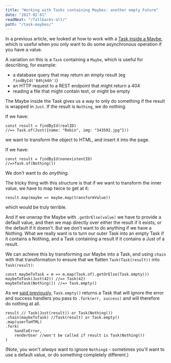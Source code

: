 ```yaml
---
title: "Working with Tasks containing Maybes: another empty Future"
date: "2017-02-01"
readNext: "/fallbacks-alt/"
path: "/task-maybes/"
---
```


In a previous article, we looked at how to work with a [Task inside a Maybe](/maybe-empty-task/), which is useful when you only want to do some asynchronous operation if you have a value.

A variation on this is a `Task` containing a `Maybe`, which is useful for describing, for example: 

* a database query that may return an empty result (eg `findById('84hjk6h')`)
* an HTTP request to a REST endpoint that  might return a 404
* reading a file that might contain text, or might be empty

The Maybe inside the Task gives us a way to only do something if the result is wrapped in `Just`. If the result is `Nothing`, we do nothing. 

If we have:
```
const result = findById(realID)
//=> Task.of(Just({name: "Robin", img: "343592.jpg"}))
```
we want to transform the object to HTML, and insert it into the page.

If we have:

```
const result = findById(nonexistentID)
//=>Task.of(Nothing())
``` 
We don't want to do _anything_.

The tricky thing with this structure is that if we want to transform the inner value, we have to map twice to get at it:
```
result.map(maybe => maybe.map(transformValue))
```
which would be truly terrible.

And if we unwrap the Maybe with `.getOrElse(value)` we have to provide a default value, and then we map directly over either the result if it exists, or the default if it doesn't. But we don't want to do anything if we have a Nothing. What we really want is to turn our outer Task into an empty Task if it contains a Nothing, and a Task containing a result if it contains a Just of a result. 

We can achieve this by transforming our Maybe into a Task, and using `chain` with that transformation to ensure that we flatten `Task(Task(result))` into `Task(result)`:

```
const maybeToTask = m => m.map(Task.of).getOrElse(Task.empty())
maybeToTask(Just(42)) //=> Task(42)
maybeToTask(Nothing()) //=> Task.empty()
```
As we [said previously](/maybe-empty-task/), `Task.empty()` returns a Task that will ignore the error and success handlers you pass to `.fork(err, success)` and will therefore do nothing at all.

```
result // Task(Just(result)) or Task(Nothing())
.chain(maybeToTask) //Task(result) or Task.empty()
.map(userToHTML)
.fork(
    handleError,
    renderUser //won't be called if result is Task(Nothing())
)
```

(Note, you won't _always_ want to ignore `Nothing`s - sometimes you'll want to use a default value, or do something completely different.)





